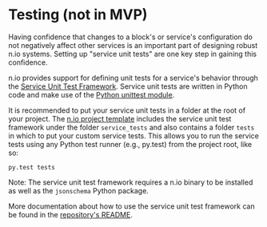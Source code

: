 # Testing \(not in MVP\)

Having confidence that changes to a block's or service's configuration do not negatively affect other services is an important part of designing robust n.io systems. Setting up "service unit tests" are one key step in gaining this confidence.

n.io provides support for defining unit tests for a service's behavior through the [Service Unit Test Framework](https://github.com/nioinnovation/service_tests). Service unit tests are written in Python code and make use of the [Python unittest module](https://docs.python.org/3/library/unittest.html).

It is recommended to put your service unit tests in a folder at the root of your project. The [n.io project template](https://github.com/nioinnovation/project_template) includes the service unit test framework under the folder `service_tests` and also contains a folder `tests` in which to put your custom service tests. This allows you to run the service tests using any Python test runner \(e.g., py.test\) from the project root, like so:

```
py.test tests
```

Note: The service unit test framework requires a n.io binary to be installed as well as the `jsonschema` Python package.

More documentation about how to use the service unit test framework can be found in the [repository's README](https://github.com/nioinnovation/service_tests).


